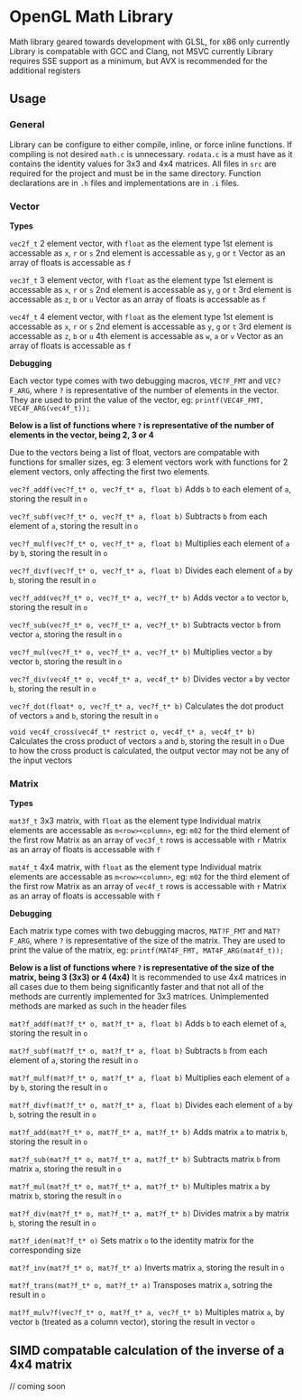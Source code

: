 # OpenGL Math Library

Math library geared towards development with GLSL, for x86 only currently
Library is compatable with GCC and Clang, not MSVC currently
Library requires SSE support as a minimum, but AVX is recommended for the additional registers

## Usage

### General

Library can be configure to either compile, inline, or force inline functions. If compiling is not desired `math.c` is unnecessary. `rodata.c` is a must have as it contains the identity values for 3x3 and 4x4 matrices. All files in `src` are required for the project and must be in the same directory. Function declarations are in `.h` files and implementations are in `.i` files.

### Vector

**Types**

`vec2f_t`
2 element vector, with `float` as the element type
1st element is accessable as `x`, `r` or `s`
2nd element is accessable as `y`, `g` or `t`
Vector as an array of floats is accessable as `f`

`vec3f_t`
3 element vector, with `float` as the element type
1st element is accessable as `x`, `r` or `s`
2nd element is accessable as `y`, `g` or `t`
3rd element is accessable as `z`, `b` or `u`
Vector as an array of floats is accessable as `f`

`vec4f_t`
4 element vector, with `float` as the element type
1st element is accessable as `x`, `r` or `s`
2nd element is accessable as `y`, `g` or `t`
3rd element is accessable as `z`, `b` or `u`
4th element is accessable as `w`, `a` or `v`
Vector as an array of floats is accessable as `f`

**Debugging**

Each vector type comes with two debugging macros, `VEC?F_FMT` and `VEC?F_ARG`, where `?` is representative of the number of elements in the vector.
They are used to print the value of the vector, eg: `printf(VEC4F_FMT, VEC4F_ARG(vec4f_t));`

**Below is a list of functions where `?` is representative of the number of elements in the vector, being 2, 3 or 4**

Due to the vectors being a list of float, vectors are compatable with functions for smaller sizes, eg: 3 element vectors work with functions for 2 element vectors, only affecting the first two elements.

`vec?f_addf(vec?f_t* o, vec?f_t* a, float b)`
Adds `b` to each element of `a`, storing the result in `o`

`vec?f_subf(vec?f_t* o, vec?f_t* a, float b)`
Subtracts `b` from each element of `a`, storing the result in `o`

`vec?f_mulf(vec?f_t* o, vec?f_t* a, float b)`
Multiplies each element of `a` by `b`, storing the result in `o`

`vec?f_divf(vec?f_t* o, vec?f_t* a, float b)`
Divides each element of `a` by `b`, storing the result in `o`

`vec?f_add(vec?f_t* o, vec?f_t* a, vec?f_t* b)`
Adds vector `a` to vector `b`, storing the result in `o`

`vec?f_sub(vec?f_t* o, vec?f_t* a, vec?f_t* b)`
Subtracts vector `b` from vector `a`, storing the result in `o`

`vec?f_mul(vec?f_t* o, vec?f_t* a, vec?f_t* b)`
Multiplies vector `a` by vector `b`, storing the result in `o`

`vec?f_div(vec4f_t* o, vec4f_t* a, vec4f_t* b)`
Divides vector `a` by vector `b`, storing the result in `o`

`vec?f_dot(float* o, vec?f_t* a, vec?f_t* b)`
Calculates the dot product of vectors `a` and `b`, storing the result in `o`

`void vec4f_cross(vec4f_t* restrict o, vec4f_t* a, vec4f_t* b)`
Calculates the cross product of vectors `a` and `b`, storing the result in `o`
Due to how the cross product is calculated, the output vector may not be any of the input vectors

### Matrix

**Types**

`mat3f_t`
3x3 matrix, with `float` as the element type
Individual matrix elements are accessable as `m<row><column>`, eg: `m02` for the third element of the first row
Matrix as an array of `vec3f_t` rows is accessable with `r`
Matrix as an array of floats is accessable with `f`

`mat4f_t`
4x4 matrix, with `float` as the element type
Individual matrix elements are accessable as `m<row><column>`, eg: `m02` for the third element of the first row
Matrix as an array of `vec4f_t` rows is accessable with `r`
Matrix as an array of floats is accessable with `f`

**Debugging**

Each matrix type comes with two debugging macros, `MAT?F_FMT` and `MAT?F_ARG`, where `?` is representative of the size of the matrix.
They are used to print the value of the matrix, eg: `printf(MAT4F_FMT, MAT4F_ARG(mat4f_t));`

**Below is a list of functions where `?` is representative of the size of the matrix, being 3 (3x3) or 4 (4x4)**
It is recommended to use 4x4 matrices in all cases due to them being significantly faster and that not all of the methods are currently implemented for 3x3 matrices. Unimplemented methods are marked as such in the header files

`mat?f_addf(mat?f_t* o, mat?f_t* a, float b)`
Adds `b` to each elemet of `a`, storing the result in `o`

`mat?f_subf(mat?f_t* o, mat?f_t* a, float b)`
Subtracts `b` from each element of `a`, storing the result in `o`

`mat?f_mulf(mat?f_t* o, mat?f_t* a, float b)`
Multiplies each element of `a` by `b`, storing the result in `o`

`mat?f_divf(mat?f_t* o, mat?f_t* a, float b)`
Divides each element of `a` by `b`, sotring the result in `o`

`mat?f_add(mat?f_t* o, mat?f_t* a, mat?f_t* b)`
Adds matrix `a` to matrix `b`, storing the result in `o`

`mat?f_sub(mat?f_t* o, mat?f_t* a, mat?f_t* b)`
Subtracts matrix `b` from matrix `a`, storing the result in `o`

`mat?f_mul(mat?f_t* o, mat?f_t* a, mat?f_t* b)`
Multiples matrix `a` by matrix `b`, storing the result in `o`

`mat?f_div(mat?f_t* o, mat?f_t* a, mat?f_t* b)`
Divides matrix `a` by matrix `b`, storing the result in `o`

`mat?f_iden(mat?f_t* o)`
Sets matrix `o` to the identity matrix for the corresponding size

`mat?f_inv(mat?f_t* o, mat?f_t* a)`
Inverts matrix `a`, storing the result in `o`

`mat?f_trans(mat?f_t* o, mat?f_t* a)`
Transposes matrix `a`, sotring the result in `o`

`mat?f_mulv?f(vec?f_t* o, mat?f_t* a, vec?f_t* b)`
Multiples matrix `a`, by vector `b` (treated as a column vector), storing the result in vector `o`

## SIMD compatable calculation of the inverse of a 4x4 matrix

// coming soon